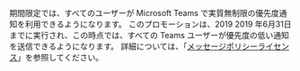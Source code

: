 期間限定では、すべてのユーザーが Microsoft Teams で実質無制限の優先度通知を利用できるようになります。 このプロモーションは、2019 2019 年6月31日までに実行され、この時点では、すべての Teams ユーザーが優先度の低い通知を送信できるようになります。 詳細については、「[メッセージポリシーライセンス](../teams-add-on-licensing/pri-message.md)」を参照してください。 